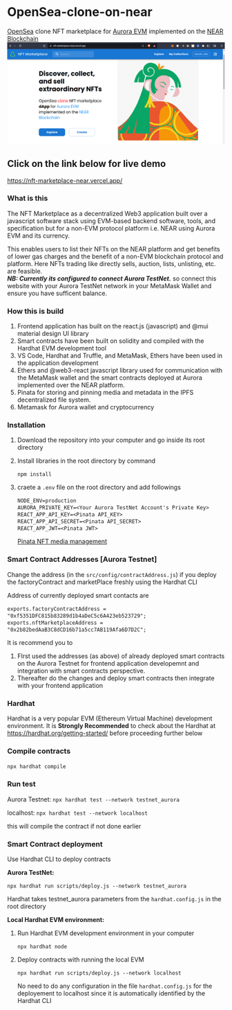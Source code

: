 # OpenSea-clone-on-near
[OpenSea](https://opensea.io/) clone NFT marketplace for [Aurora EVM](https://aurora.dev/) implemented on the [NEAR Blockchain](https://near.org/)
![opensea](./public/home.png)
 ## Click on the link below for live demo
  https://nft-marketplace-near.vercel.app/
### What is this
The NFT Marketplace as a decentralized Web3 application built over a javascript software stack using EVM-based backend software, tools, and specification but for a non-EVM protocol platform i.e. NEAR using Aurora EVM and its currency.

This enables users to list their NFTs on the NEAR platform and get benefits of lower gas charges and the benefit of a non-EVM blockchain protocol and platform. Here NFTs trading like directly sells, auction, lists, unlisting, etc. are feasible. </br>
 ***NB: Currently its configured to connect Aurora TestNet.*** so connect this website with your Aurora TestNet network in your MetaMask Wallet and ensure you have sufficent balance.

### How this is build
1. Frontend application has built on the react.js (javascript) and @mui material design UI library
2. Smart contracts have been built on solidity and compiled with the Hardhat EVM development tool
3. VS Code, Hardhat and Truffle, and MetaMask, Ethers have been used in the application development
4. Ethers and @web3-react javascript library used for communication with the MetaMask wallet and the smart contracts deployed at Aurora implemented over the NEAR platform.
5. Pinata for storing and pinning media and metadata in the IPFS decentralized file system.
6. Metamask for Aurora wallet and cryptocurrency

### Installation
1. Download the repository into your computer and go inside its root directory
2. Install libraries in the root directory by command
   ```
   npm install
   ```
3. craete a ```.env``` file on the root directory and add followings
    ```
    NODE_ENV=production
    AURORA_PRIVATE_KEY=<Your Aurora TestNet Account's Private Key>
    REACT_APP_API_KEY=<Pinata API_KEY>
    REACT_APP_API_SECRET=<Pinata API_SECRET>
    REACT_APP_JWT=<Pinata JWT>
    ``` 

    [Pinata NFT media management](https://www.pinata.cloud/)

### Smart Contract Addresses [Aurora Testnet]
Change the address (in the ```src/config/contractAddress.js```) if you deploy the factoryContract and marketPlace freshly using the Hardhat CLI

Address of currently deployed smart contacts are
```
exports.factoryContractAddress = "0xf5351DFC815b83289d1b4aDeC5c6A423eb523729";
exports.nftMarketplaceAddress = "0x2b82bedAaB3C8dCD16b71a5cc7AB119Afa6D7D2C"; 
```

It is recommend you to 
1. FIrst used the addresses (as above) of already deployed smart contracts on the Aurora Testnet for frontend application developemnt and integration with smart contracts perspective. 
2. Thereafter do the changes and deploy smart contracts then integrate with your frontend application


### Hardhat
Hardhat is a very popular EVM (Ethereum Virtual Machine) development environment. 
It is **Strongly Recommended** to check about the Hardhat at https://hardhat.org/getting-started/ before proceeding further below

### Compile contracts

```npx hardhat compile```

### Run test

Aurora Testnet:
```npx hardhat test --network testnet_aurora``` 

localhost:
```npx hardhat test --network localhost```  

this will compile the contract if not done earlier

### Smart Contract deployment
Use Hardhat CLI to deploy contracts

**Aurora TestNet:**
 
  ```
  npx hardhat run scripts/deploy.js --network testnet_aurora
  ```

  Hardhat takes testnet_aurora parameters from the ```hardhat.config.js``` in the root directory

**Local Hardhat EVM environment:**

1. Run Hardhat EVM development environment in your computer
    ```
    npx hardhat node
    ```

2. Deploy contracts with running the local EVM
   ```
   npx hardhat run scripts/deploy.js --network localhost
   ```
    No need to do any configuration in the file ```hardhat.config.js``` for the deployement to localhost since it is automatically identified by the Hardhat CLI


